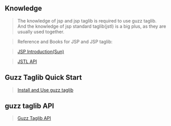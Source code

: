 ## Knowledge ##

> The knowledge of jsp and jsp taglib is required to use guzz taglib. And the knowledge of jsp standard taglib(jstl) is a big plus, as they are usually used together.

> Reference and Books for JSP and JSP taglib:

> [JSP Introduction(Sun)](http://java.sun.com/j2ee/1.4/docs/tutorial/doc/JSPIntro.html#wp100465)

> [JSTL API](http://java.sun.com/products/jsp/jstl/1.1/docs/tlddocs/index.html)

## Guzz Taglib Quick Start ##

> [Install and Use guzz taglib](TutorialTaglib.md)

## guzz taglib API ##

> [Guzz Taglib API](http://www.guzz.org/docs/tlddocs/index.html)
